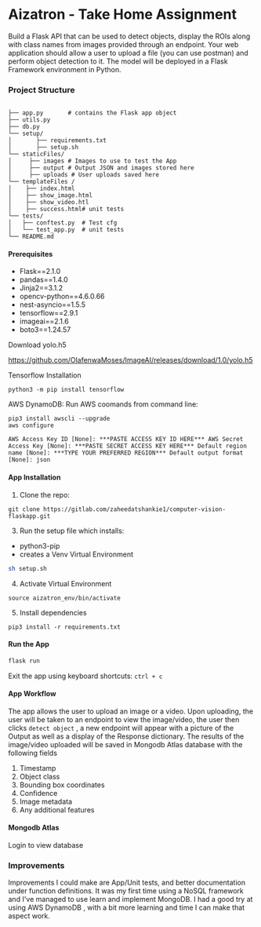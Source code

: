 # Aizatron - Take Home Assignment

Build a Flask API that can be used to detect objects, display the ROIs along with class names from
images provided through an endpoint.
Your web application should allow a user to upload a file (you can use postman) and perform object
detection to it. The model will be deployed in a Flask Framework environment in Python.

### Project Structure
```shell

├── app.py       # contains the Flask app object
├── utils.py
├── db.py
└── setup/
│       ├── requirements.txt
│       ├── setup.sh 
└── staticFiles/
│     ├── images # Images to use to test the App
│     ├── output # Output JSON and images stored here
│     ├── uploads # User uploads saved here
└── templateFiles /
│    ├── index.html
│    ├── show_image.html
│    ├── show_video.htl
│    ├── success.html# unit tests
└── tests/
│   ├── conftest.py  # Test cfg
│   └── test_app.py  # unit tests
└── README.md
```



#### Prerequisites
* Flask==2.1.0
* pandas==1.4.0
* Jinja2==3.1.2
* opencv-python==4.6.0.66
* nest-asyncio==1.5.5
* tensorflow==2.9.1
* imageai==2.1.6
* boto3==1.24.57

Download yolo.h5

https://github.com/OlafenwaMoses/ImageAI/releases/download/1.0/yolo.h5

Tensorflow Installation 

`python3 -m pip install tensorflow`

AWS DynamoDB: Run AWS coomands from command line:
```shell
pip3 install awscli --upgrade
aws configure
```

```shell
AWS Access Key ID [None]: ***PASTE ACCESS KEY ID HERE*** AWS Secret Access Key [None]: ***PASTE SECRET ACCESS KEY HERE*** Default region name [None]: ***TYPE YOUR PREFERRED REGION*** Default output format [None]: json
```

#### App Installation
1. Clone the repo:
```shell
git clone https://gitlab.com/zaheedatshankie1/computer-vision-flaskapp.git
```
3. Run the setup file which installs:
* python3-pip
* creates a Venv Virtual Environment 

```sh 
sh setup.sh
```
4. Activate Virtual Environment
```shell
source aizatron_env/bin/activate
```
5. Install dependencies
```shell
pip3 install -r requirements.txt
```

#### Run the App
```sh
flask run
```
Exit the app using keyboard shortcuts:
`ctrl + c`

#### App Workflow
The app allows the user to upload an image or a video.
Upon uploading, the user will be taken to an endpoint to view the image/video, the user then clicks `detect object` , a new endpoint will appear with a picture of the Output as well as a display of the Response dictionary. 
The results of the image/video uploaded will be saved in Mongodb Atlas database with the following fields

1. Timestamp
2. Object class
3. Bounding box coordinates
4. Confidence
5. Image metadata 
6. Any additional features 


#### Mongodb Atlas
Login to view database

### Improvements 
Improvements I could make are App/Unit tests, and better documentation under function definitions. It was my first time using a NoSQL framework and I've managed to use learn and implement MongoDB. I had a good try at using AWS DynamoDB , with a bit more learning and time I can make that aspect work. 



